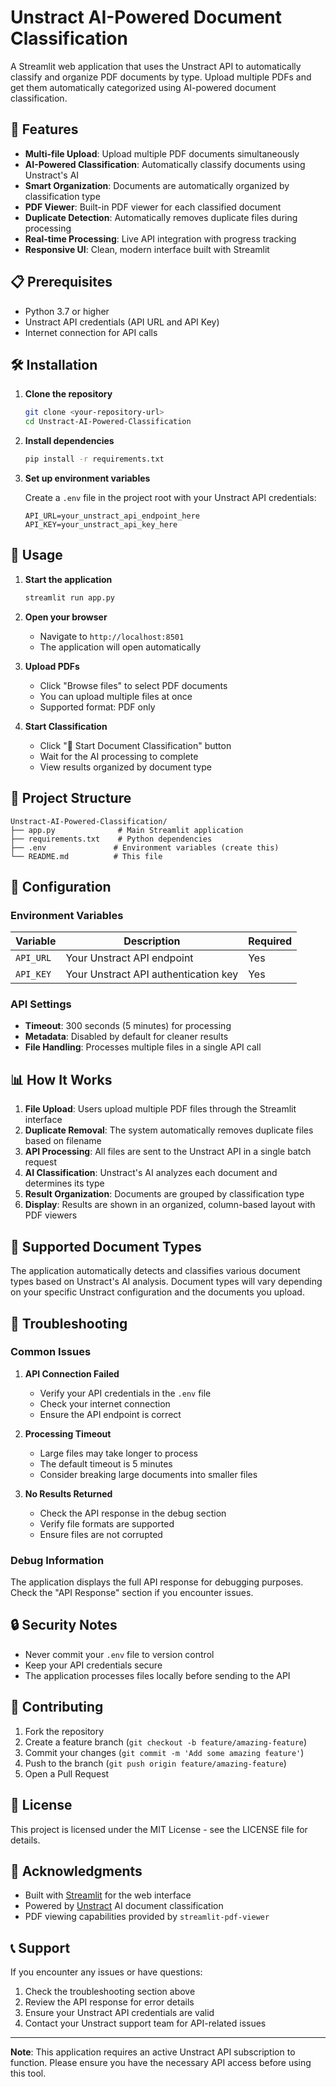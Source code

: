 # Unstract AI-Powered Document Classification

A Streamlit web application that uses the Unstract API to automatically classify and organize PDF documents by type. Upload multiple PDFs and get them automatically categorized using AI-powered document classification.

## 🚀 Features

- **Multi-file Upload**: Upload multiple PDF documents simultaneously
- **AI-Powered Classification**: Automatically classify documents using Unstract's AI
- **Smart Organization**: Documents are automatically organized by classification type
- **PDF Viewer**: Built-in PDF viewer for each classified document
- **Duplicate Detection**: Automatically removes duplicate files during processing
- **Real-time Processing**: Live API integration with progress tracking
- **Responsive UI**: Clean, modern interface built with Streamlit

## 📋 Prerequisites

- Python 3.7 or higher
- Unstract API credentials (API URL and API Key)
- Internet connection for API calls

## 🛠️ Installation

1. **Clone the repository**

   ```bash
   git clone <your-repository-url>
   cd Unstract-AI-Powered-Classification
   ```

2. **Install dependencies**

   ```bash
   pip install -r requirements.txt
   ```

3. **Set up environment variables**

   Create a `.env` file in the project root with your Unstract API credentials:

   ```env
   API_URL=your_unstract_api_endpoint_here
   API_KEY=your_unstract_api_key_here
   ```

## 🚀 Usage

1. **Start the application**

   ```bash
   streamlit run app.py
   ```

2. **Open your browser**

   - Navigate to `http://localhost:8501`
   - The application will open automatically

3. **Upload PDFs**

   - Click "Browse files" to select PDF documents
   - You can upload multiple files at once
   - Supported format: PDF only

4. **Start Classification**
   - Click "🚀 Start Document Classification" button
   - Wait for the AI processing to complete
   - View results organized by document type

## 📁 Project Structure

```
Unstract-AI-Powered-Classification/
├── app.py              # Main Streamlit application
├── requirements.txt    # Python dependencies
├── .env               # Environment variables (create this)
└── README.md          # This file
```

## 🔧 Configuration

### Environment Variables

| Variable  | Description                          | Required |
| --------- | ------------------------------------ | -------- |
| `API_URL` | Your Unstract API endpoint           | Yes      |
| `API_KEY` | Your Unstract API authentication key | Yes      |

### API Settings

- **Timeout**: 300 seconds (5 minutes) for processing
- **Metadata**: Disabled by default for cleaner results
- **File Handling**: Processes multiple files in a single API call

## 📊 How It Works

1. **File Upload**: Users upload multiple PDF files through the Streamlit interface
2. **Duplicate Removal**: The system automatically removes duplicate files based on filename
3. **API Processing**: All files are sent to the Unstract API in a single batch request
4. **AI Classification**: Unstract's AI analyzes each document and determines its type
5. **Result Organization**: Documents are grouped by classification type
6. **Display**: Results are shown in an organized, column-based layout with PDF viewers

## 🎯 Supported Document Types

The application automatically detects and classifies various document types based on Unstract's AI analysis. Document types will vary depending on your specific Unstract configuration and the documents you upload.

## 🐛 Troubleshooting

### Common Issues

1. **API Connection Failed**

   - Verify your API credentials in the `.env` file
   - Check your internet connection
   - Ensure the API endpoint is correct

2. **Processing Timeout**

   - Large files may take longer to process
   - The default timeout is 5 minutes
   - Consider breaking large documents into smaller files

3. **No Results Returned**
   - Check the API response in the debug section
   - Verify file formats are supported
   - Ensure files are not corrupted

### Debug Information

The application displays the full API response for debugging purposes. Check the "API Response" section if you encounter issues.

## 🔒 Security Notes

- Never commit your `.env` file to version control
- Keep your API credentials secure
- The application processes files locally before sending to the API

## 🤝 Contributing

1. Fork the repository
2. Create a feature branch (`git checkout -b feature/amazing-feature`)
3. Commit your changes (`git commit -m 'Add some amazing feature'`)
4. Push to the branch (`git push origin feature/amazing-feature`)
5. Open a Pull Request

## 📝 License

This project is licensed under the MIT License - see the LICENSE file for details.

## 🙏 Acknowledgments

- Built with [Streamlit](https://streamlit.io/) for the web interface
- Powered by [Unstract](https://unstract.com/) AI document classification
- PDF viewing capabilities provided by `streamlit-pdf-viewer`

## 📞 Support

If you encounter any issues or have questions:

1. Check the troubleshooting section above
2. Review the API response for error details
3. Ensure your Unstract API credentials are valid
4. Contact your Unstract support team for API-related issues

---

**Note**: This application requires an active Unstract API subscription to function. Please ensure you have the necessary API access before using this tool.
